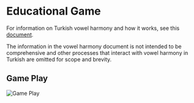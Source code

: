 # Educational Game

For information on Turkish vowel harmony and how it works, see this [document](https://github.com/University-of-Utah-CS3505/a8-edu-app-MikeWelsh801/blob/main/Turkish-Vowel-Harmony.md). 

The information in the vowel harmony document is not intended to be comprehensive and other processes that interact with vowel harmony in Turkish
are omitted for scope and brevity.

## Game Play

![Game Play](./screenshots/GamePlay.gif?raw=true "Game Play")
